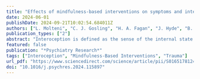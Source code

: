 ```yaml
---
title: "Effects of mindfulness-based interventions on symptoms and interoception in trauma-related disorders and exposure to traumatic events: Systematic review and meta-analysis"
date: 2024-06-01
publishDate: 2024-09-21T10:02:54.684011Z
authors: ["L. Molteni", "C. J. Gosling", "H. A. Fagan", "J. Hyde", "B. Benatti", "B. Dell'Osso", "S. Cortese", "D. S. Baldwin", "N. T. M. Huneke"]
publication_types: ["2"]
abstract: "Interoception is defined as the sense of the internal state of the body. Dysfunctions in interoception are found in several mental disorders, including trauma-related conditions. Mindfulness-Based Interventions (MBIs) have been shown to influence interoceptive processes. Randomised controlled trials (RCTs) have investigated whether MBIs impact symptoms and interoception in patients with trauma-related disorders. We undertook a systematic review and meta-analysis to synthesize these data. We included RCTs with an MBI arm which enrolled adult patients with trauma related-disorders or exposure to a traumatic experience, and addressed changes in interoception and trauma-related symptoms. A random-effects multivariate meta-analytic model was performed to quantify group differences in score change from baseline to follow-up. Twelve studies were included in the systematic review, and eleven in the meta-analysis. Overall, MBIs showed small to moderate positive effects on both interoception and symptoms. Despite a high heterogeneity in results, sensitivity analyses confirmed the robustness of the findings. We conclude that the efficacy of MBIs on trauma-related symptoms and interoception is supported by randomised evidence. However, further research is needed to understand whether changes in interoception might underpin the effectiveness of MBIs in trauma-related disorders."
featured: false
publication: "*Psychiatry Research*"
tags: ["Interoception", "Mindfulness-Based Interventions", "Trauma"]
url_pdf: "https://www.sciencedirect.com/science/article/pii/S0165178124001823"
doi: "10.1016/j.psychres.2024.115897"
---
```



